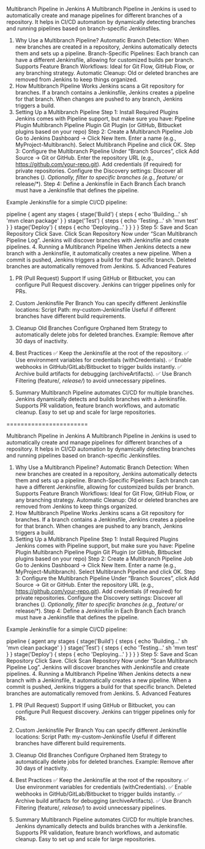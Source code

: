 Multibranch Pipeline in Jenkins
A Multibranch Pipeline in Jenkins is used to automatically create and manage pipelines for different branches of a repository. It helps in CI/CD automation by dynamically detecting branches and running pipelines based on branch-specific Jenkinsfiles.

1. Why Use a Multibranch Pipeline?
Automatic Branch Detection: When new branches are created in a repository, Jenkins automatically detects them and sets up a pipeline.
Branch-Specific Pipelines: Each branch can have a different Jenkinsfile, allowing for customized builds per branch.
Supports Feature Branch Workflows: Ideal for Git Flow, GitHub Flow, or any branching strategy.
Automatic Cleanup: Old or deleted branches are removed from Jenkins to keep things organized.
2. How Multibranch Pipeline Works
Jenkins scans a Git repository for branches.
If a branch contains a Jenkinsfile, Jenkins creates a pipeline for that branch.
When changes are pushed to any branch, Jenkins triggers a build.
3. Setting Up a Multibranch Pipeline
Step 1: Install Required Plugins
Jenkins comes with Pipeline support, but make sure you have:
Pipeline Plugin
Multibranch Pipeline Plugin
Git Plugin (or GitHub, Bitbucket plugins based on your repo)
Step 2: Create a Multibranch Pipeline Job
Go to Jenkins Dashboard → Click New Item.
Enter a name (e.g., MyProject-Multibranch).
Select Multibranch Pipeline and click OK.
Step 3: Configure the Multibranch Pipeline
Under “Branch Sources”, click Add Source → Git or GitHub.
Enter the repository URL (e.g., https://github.com/your-repo.git).
Add credentials (if required) for private repositories.
Configure the Discovery settings:
Discover all branches (*).
Optionally, filter to specific branches (e.g., feature/* or release/*).
Step 4: Define a Jenkinsfile in Each Branch
Each branch must have a Jenkinsfile that defines the pipeline.

Example Jenkinsfile for a simple CI/CD pipeline:

pipeline {
    agent any
    stages {
        stage('Build') {
            steps {
                echo 'Building...'
                sh 'mvn clean package'
            }
        }
        stage('Test') {
            steps {
                echo 'Testing...'
                sh 'mvn test'
            }
        }
        stage('Deploy') {
            steps {
                echo 'Deploying...'
            }
        }
    }
}
Step 5: Save and Scan Repository
Click Save.
Click Scan Repository Now under “Scan Multibranch Pipeline Log”.
Jenkins will discover branches with Jenkinsfile and create pipelines.
4. Running a Multibranch Pipeline
When Jenkins detects a new branch with a Jenkinsfile, it automatically creates a new pipeline.
When a commit is pushed, Jenkins triggers a build for that specific branch.
Deleted branches are automatically removed from Jenkins.
5. Advanced Features
1. PR (Pull Request) Support
If using GitHub or Bitbucket, you can configure Pull Request discovery.
Jenkins can trigger pipelines only for PRs.
2. Custom Jenkinsfile Per Branch
You can specify different Jenkinsfile locations:
Script Path: my-custom-Jenkinsfile
Useful if different branches have different build requirements.
3. Cleanup Old Branches
Configure Orphaned Item Strategy to automatically delete jobs for deleted branches.
Example:
Remove after 30 days of inactivity.
6. Best Practices
✅ Keep the Jenkinsfile at the root of the repository.
✅ Use environment variables for credentials (withCredentials).
✅ Enable webhooks in GitHub/GitLab/Bitbucket to trigger builds instantly.
✅ Archive build artifacts for debugging (archiveArtifacts).
✅ Use Branch Filtering (feature/*, release/*) to avoid unnecessary pipelines.

7. Summary
Multibranch Pipeline automates CI/CD for multiple branches.
Jenkins dynamically detects and builds branches with a Jenkinsfile.
Supports PR validation, feature branch workflows, and automatic cleanup.
Easy to set up and scale for large repositories.




=======================

Multibranch Pipeline in Jenkins
A Multibranch Pipeline in Jenkins is used to automatically create and manage pipelines for different branches of a repository. It helps in CI/CD automation by dynamically detecting branches and running pipelines based on branch-specific Jenkinsfiles.

1. Why Use a Multibranch Pipeline?
Automatic Branch Detection: When new branches are created in a repository, Jenkins automatically detects them and sets up a pipeline.
Branch-Specific Pipelines: Each branch can have a different Jenkinsfile, allowing for customized builds per branch.
Supports Feature Branch Workflows: Ideal for Git Flow, GitHub Flow, or any branching strategy.
Automatic Cleanup: Old or deleted branches are removed from Jenkins to keep things organized.
2. How Multibranch Pipeline Works
Jenkins scans a Git repository for branches.
If a branch contains a Jenkinsfile, Jenkins creates a pipeline for that branch.
When changes are pushed to any branch, Jenkins triggers a build.
3. Setting Up a Multibranch Pipeline
Step 1: Install Required Plugins
Jenkins comes with Pipeline support, but make sure you have:
Pipeline Plugin
Multibranch Pipeline Plugin
Git Plugin (or GitHub, Bitbucket plugins based on your repo)
Step 2: Create a Multibranch Pipeline Job
Go to Jenkins Dashboard → Click New Item.
Enter a name (e.g., MyProject-Multibranch).
Select Multibranch Pipeline and click OK.
Step 3: Configure the Multibranch Pipeline
Under “Branch Sources”, click Add Source → Git or GitHub.
Enter the repository URL (e.g., https://github.com/your-repo.git).
Add credentials (if required) for private repositories.
Configure the Discovery settings:
Discover all branches (*).
Optionally, filter to specific branches (e.g., feature/* or release/*).
Step 4: Define a Jenkinsfile in Each Branch
Each branch must have a Jenkinsfile that defines the pipeline.

Example Jenkinsfile for a simple CI/CD pipeline:

pipeline {
    agent any
    stages {
        stage('Build') {
            steps {
                echo 'Building...'
                sh 'mvn clean package'
            }
        }
        stage('Test') {
            steps {
                echo 'Testing...'
                sh 'mvn test'
            }
        }
        stage('Deploy') {
            steps {
                echo 'Deploying...'
            }
        }
    }
}
Step 5: Save and Scan Repository
Click Save.
Click Scan Repository Now under “Scan Multibranch Pipeline Log”.
Jenkins will discover branches with Jenkinsfile and create pipelines.
4. Running a Multibranch Pipeline
When Jenkins detects a new branch with a Jenkinsfile, it automatically creates a new pipeline.
When a commit is pushed, Jenkins triggers a build for that specific branch.
Deleted branches are automatically removed from Jenkins.
5. Advanced Features
1. PR (Pull Request) Support
If using GitHub or Bitbucket, you can configure Pull Request discovery.
Jenkins can trigger pipelines only for PRs.
2. Custom Jenkinsfile Per Branch
You can specify different Jenkinsfile locations:
Script Path: my-custom-Jenkinsfile
Useful if different branches have different build requirements.
3. Cleanup Old Branches
Configure Orphaned Item Strategy to automatically delete jobs for deleted branches.
Example:
Remove after 30 days of inactivity.
6. Best Practices
✅ Keep the Jenkinsfile at the root of the repository.
✅ Use environment variables for credentials (withCredentials).
✅ Enable webhooks in GitHub/GitLab/Bitbucket to trigger builds instantly.
✅ Archive build artifacts for debugging (archiveArtifacts).
✅ Use Branch Filtering (feature/*, release/*) to avoid unnecessary pipelines.

7. Summary
Multibranch Pipeline automates CI/CD for multiple branches.
Jenkins dynamically detects and builds branches with a Jenkinsfile.
Supports PR validation, feature branch workflows, and automatic cleanup.
Easy to set up and scale for large repositories.
